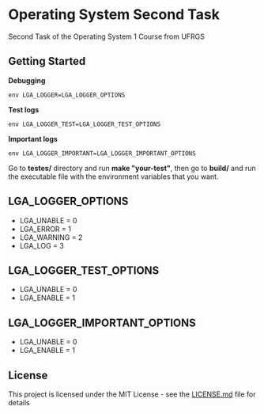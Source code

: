 # **Operating System Second Task**

Second Task of the Operating System 1 Course from UFRGS

## **Getting Started**

**Debugging**
```
env LGA_LOGGER=LGA_LOGGER_OPTIONS
```

**Test logs**
```
env LGA_LOGGER_TEST=LGA_LOGGER_TEST_OPTIONS
```

**Important logs**
```
env LGA_LOGGER_IMPORTANT=LGA_LOGGER_IMPORTANT_OPTIONS
```
Go to **testes/** directory and run **make "your-test"**, then go to **build/** and run the executable file with the environment variables that you want.


## **LGA_LOGGER_OPTIONS**
* LGA_UNABLE  = 0
* LGA_ERROR  = 1
* LGA_WARNING  = 2
* LGA_LOG  = 3

## **LGA_LOGGER_TEST_OPTIONS**
* LGA_UNABLE  = 0
* LGA_ENABLE  = 1

## **LGA_LOGGER_IMPORTANT_OPTIONS**
* LGA_UNABLE  = 0
* LGA_ENABLE  = 1


## License

This project is licensed under the MIT License - see the [LICENSE.md](LICENSE.md) file for details
